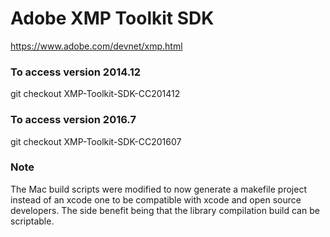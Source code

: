 # Adobe XMP Toolkit SDK

https://www.adobe.com/devnet/xmp.html

### To access version 2014.12

git checkout XMP-Toolkit-SDK-CC201412

### To access version 2016.7

git checkout XMP-Toolkit-SDK-CC201607

### Note

The Mac build scripts were modified to now generate a makefile project instead of an xcode one to be compatible with xcode and open source developers. The side benefit being that the library compilation build can be scriptable.
